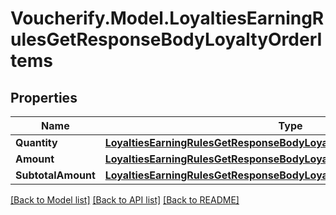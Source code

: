 # Voucherify.Model.LoyaltiesEarningRulesGetResponseBodyLoyaltyOrderItems

## Properties

Name | Type | Description | Notes
------------ | ------------- | ------------- | -------------
**Quantity** | [**LoyaltiesEarningRulesGetResponseBodyLoyaltyOrderItemsQuantity**](LoyaltiesEarningRulesGetResponseBodyLoyaltyOrderItemsQuantity.md) |  | [optional] 
**Amount** | [**LoyaltiesEarningRulesGetResponseBodyLoyaltyOrderItemsAmount**](LoyaltiesEarningRulesGetResponseBodyLoyaltyOrderItemsAmount.md) |  | [optional] 
**SubtotalAmount** | [**LoyaltiesEarningRulesGetResponseBodyLoyaltyOrderItemsSubtotalAmount**](LoyaltiesEarningRulesGetResponseBodyLoyaltyOrderItemsSubtotalAmount.md) |  | [optional] 

[[Back to Model list]](../../README.md#documentation-for-models) [[Back to API list]](../../README.md#documentation-for-api-endpoints) [[Back to README]](../../README.md)

